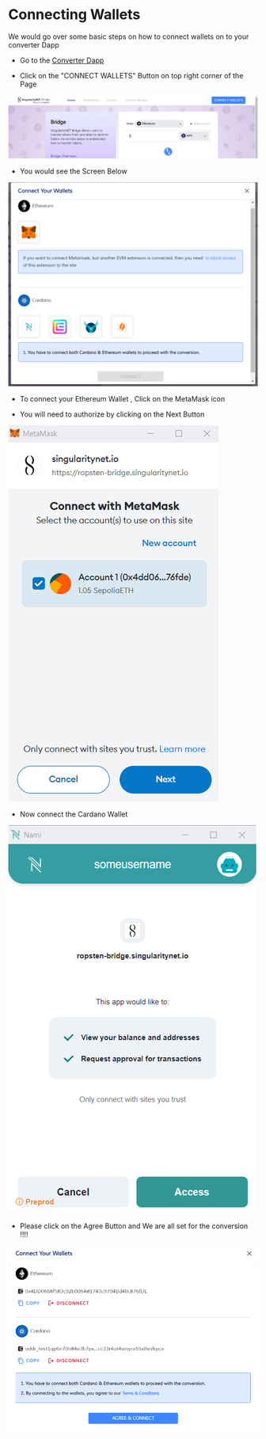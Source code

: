 # Connecting Wallets
We would go over some basic steps on how to connect wallets on to your converter Dapp

* Go to the [Converter Dapp](https://ropsten-bridge.singularitynet.io/)

* Click on the "CONNECT WALLETS" Button on top right corner of the Page 

![1](/public/assets/images/products/Bridge/connect-wallet.png)


* You would see the Screen Below 

![1](/public/assets/images/products/Bridge/connecting-menu.png)                


* To connect your Ethereum Wallet , Click on the MetaMask icon


* You will need to authorize by clicking on the Next Button

![1](/public/assets/images/products/Bridge/connect-with-metamask.png)        


* Now connect the Cardano Wallet

               
![1](/public/assets/images/products/Bridge/connect-with-nami.png)

* Please click on the Agree Button and We are all set for the conversion !!!!

![1](/public/assets/images/products/Bridge/after-connecting.png)